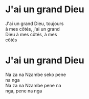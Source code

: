 # J'ai un grand Dieu  
J'ai un grand Dieu, toujours  
à mes côtés, j'ai un grand  
Dieu à mes côtés, à mes  
côtés  

# J'ai un grand Dieu  
Na za na Nzambe seko pene  
na nga  
Na za na Nzambe pene na  
nga, pene na nga  
